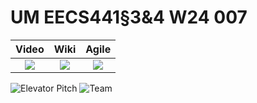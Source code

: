 # UM EECS441§3&4 W24 007

| Video  |  Wiki |  Agile |
|:-----:|:-----:|:--------:|
|[<img src="https://eecs441.eecs.umich.edu/img/admin/video.png">][video]|[<img src="https://eecs441.eecs.umich.edu/img/admin/wiki.png">][wiki]|[<img src="https://eecs441.eecs.umich.edu/img/admin/trello.png">][agile]|

![Elevator Pitch](https://user-images.githubusercontent.com/58456051/133131373-e909da64-93cb-449f-b9f0-3a58dcb1b9db.png)
![Team](https://github.com/mperform/007/assets/90877780/173c9c45-a17c-4125-8ac3-8041624c4de1)


[video]:https://www.youtube.com/watch?v=foQwZhJGjQo
[wiki]:https://github.com/mperform/007/wiki
[agile]:https://trello.com/invite/b/Vv8SntdN/ATTI3f170d68a5d441668be068100a89786a1D63D4C5/007


